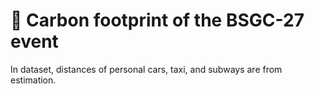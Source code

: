 # :deciduous_tree: Carbon footprint of the BSGC-27 event

In dataset, distances of personal cars, taxi, and subways are from estimation.



